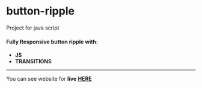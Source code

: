 # button-ripple

Project for java script

#### __Fully Responsive button ripple__ with: <br>
+  __JS__
+ __TRANSITIONS__

___
You can see website for __live__ [__HERE__](https://shakstick.github.io/button-ripple/)
